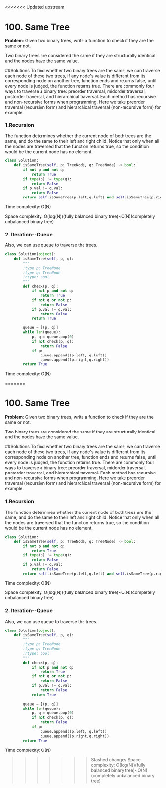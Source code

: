 <<<<<<< Updated upstream
# 100. Same Tree
**Problem**: Given two binary trees, write a function to check if they are the same or not.

Two binary trees are considered the same if they are structurally identical and the nodes have the same value.

##Solutions
To find whether two binary trees are the same, we can traverse each node of these two trees, if any node's value is different from its corresponding node on another tree, function ends and returns false, until every node is judged, the function returns true. There are commonly four ways to traverse a binary tree: preorder traversal, midorder traversal, postorder traversal, and hierarchical traversal. Each method has recursive and non-recursive forms when programming. Here we take preorder traversal (recursion form) and hierarchical traversal (non-recursive form) for example.

### **1.Recursion**

The function determines whether the current node of both trees are the same, and do the same to their left and right child. Notice that only when all the nodes are traversed that the function returns true, so the condition would be the current node has no element.

```python
class Solution:
    def isSameTree(self, p: TreeNode, q: TreeNode) -> bool:
        if not p and not q: 
            return True
        if type(p) != type(q):
            return False
        if p.val != q.val: 
            return False
        return self.isSameTree(p.left,q.left) and self.isSameTree(p.right, q.right)
```

Time complexity: O(N)

Space complexity: O(log(N))(fully balanced binary tree)~O(N)(completely unbalanced binary tree)

### 2. Iteration--Queue

Also, we can use queue to traverse the trees.

```python
class Solution(object):
    def isSameTree(self, p, q):
        """
        :type p: TreeNode
        :type q: TreeNode
        :rtype: bool
        """
        def check(p, q):
            if not p and not q:
                return True
            if not q or not p:
                return False
            if p.val != q.val:
                return False
            return True
        
        queue = [(p, q)]
        while len(queue):
            p, q = queue.pop(0)
            if not check(p, q):
                return False
            if p:
                queue.append((p.left, q.left))
                queue.append((p.right,q.right))
        return True  
```

Time complexity: O(N)

=======
# 100. Same Tree
**Problem**: Given two binary trees, write a function to check if they are the same or not.

Two binary trees are considered the same if they are structurally identical and the nodes have the same value.

##Solutions
To find whether two binary trees are the same, we can traverse each node of these two trees, if any node's value is different from its corresponding node on another tree, function ends and returns false, until every node is judged, the function returns true. There are commonly four ways to traverse a binary tree: preorder traversal, midorder traversal, postorder traversal, and hierarchical traversal. Each method has recursive and non-recursive forms when programming. Here we take preorder traversal (recursion form) and hierarchical traversal (non-recursive form) for example.

### **1.Recursion**

The function determines whether the current node of both trees are the same, and do the same to their left and right child. Notice that only when all the nodes are traversed that the function returns true, so the condition would be the current node has no element.

```python
class Solution:
    def isSameTree(self, p: TreeNode, q: TreeNode) -> bool:
        if not p and not q: 
            return True
        if type(p) != type(q):
            return False
        if p.val != q.val: 
            return False
        return self.isSameTree(p.left,q.left) and self.isSameTree(p.right, q.right)
```

Time complexity: O(N)

Space complexity: O(log(N))(fully balanced binary tree)~O(N)(completely unbalanced binary tree)

### 2. Iteration--Queue

Also, we can use queue to traverse the trees.

```python
class Solution(object):
    def isSameTree(self, p, q):
        """
        :type p: TreeNode
        :type q: TreeNode
        :rtype: bool
        """
        def check(p, q):
            if not p and not q:
                return True
            if not q or not p:
                return False
            if p.val != q.val:
                return False
            return True
        
        queue = [(p, q)]
        while len(queue):
            p, q = queue.pop(0)
            if not check(p, q):
                return False
            if p:
                queue.append((p.left, q.left))
                queue.append((p.right,q.right))
        return True  
```

Time complexity: O(N)

>>>>>>> Stashed changes
Space complexity: O(log(N))(fully balanced binary tree)~O(N)(completely unbalanced binary tree)